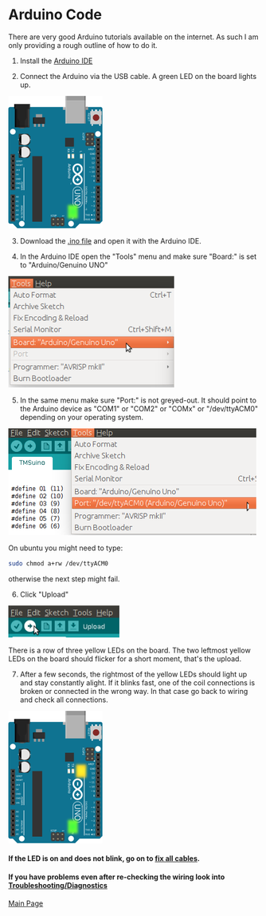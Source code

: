 
# Arduino Code

There are very good Arduino tutorials available on the internet. As such I am only providing a rough outline of how to do it.

1. Install the [Arduino IDE](https://www.arduino.org/)

2. Connect the Arduino via the USB cable. 
  A green LED on the board lights up.
  
  ![Green ON light on Arduino UNO board](../images/board-on.png)

3. Download the [.ino file](../TMSuino/TMSuino.ino) and open it with the Arduino IDE.

4. In the Arduino IDE open the "Tools" menu and make sure "Board:" is set to "Arduino/Genuino UNO"

  ![Tools menu](../images/ide-tools-menu-board.png)
  
5. In the same menu make sure "Port:" is not greyed-out. It should point to the Arduino device as "COM1" or "COM2" or "COMx" or "/dev/ttyACM0" depending on your operating system.

  ![Tools menu](../images/ide-tools-menu-port.png)
  
  On ubuntu you might need to type: 
```bash
sudo chmod a+rw /dev/ttyACM0
```
  otherwise the next step might fail.

6. Click "Upload"

  ![Upload button in Arduino IDE](../images/upload-button.png)
  
  There is a row of three yellow LEDs on the board. The two leftmost yellow LEDs on the board should flicker for a short moment, that's the upload.
  
7. After a few seconds, the rightmost of the yellow LEDs should light up and stay constantly alight.
  If it blinks fast, one of the coil connections is broken or connected in the wrong way.
  In that case go back to wiring and check all connections.
  
  ![OK](../images/board-led13.png)


#### If the LED is on and does not blink, go on to [fix all cables](../fixing/README.html).

#### If you have problems even after re-checking the wiring look into [Troubleshooting/Diagnostics](../troubleshooting/README.md)

[Main Page](../README.md)
